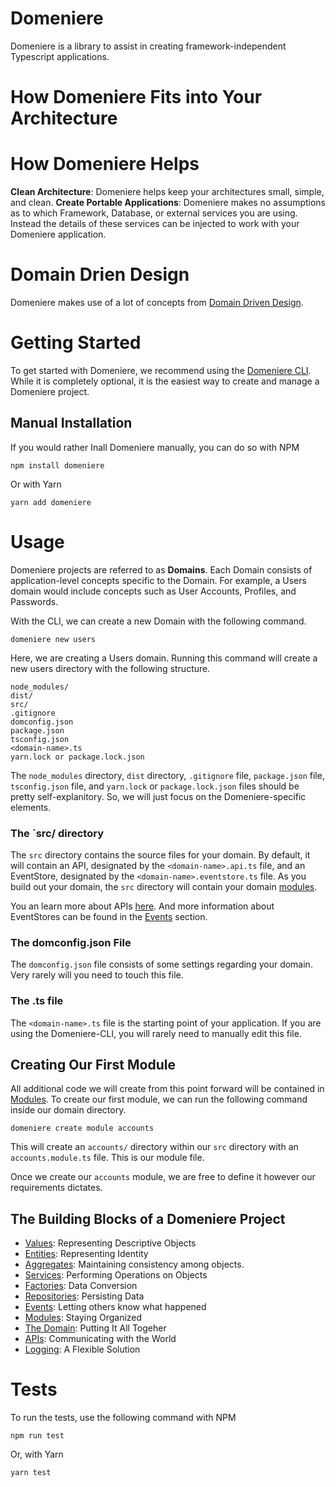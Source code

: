 # Domeniere
Domeniere is a library to assist in creating framework-independent Typescript applications.

# How Domeniere Fits into Your Architecture

# How Domeniere Helps
**Clean Architecture**: Domeniere helps keep your architectures small, simple, and clean.
**Create Portable Applications**: Domeniere makes no assumptions as to which Framework, Database, or external services you are using. Instead the details of these services can be injected to work with your Domeniere application.

# Domain Drien Design
Domeniere makes use of a lot of concepts from [Domain Driven Design](https://martinfowler.com/tags/domain%20driven%20design.html).

# Getting Started
To get started with Domeniere, we recommend using the [Domeniere CLI](https://github.com/Perivel/domeniere-cli#readme). While it is completely optional, it is the easiest way to create and manage a Domeniere project.

## Manual Installation
If you would rather Inall Domeniere manually, you can do so with NPM
```
npm install domeniere
```
Or with Yarn
```
yarn add domeniere
```
# Usage
Domeniere projects are referred to as **Domains**. Each Domain consists of application-level concepts specific to the Domain. For example, a Users domain would include concepts such as User Accounts, Profiles, and Passwords. 

With the CLI, we can create a new Domain with the following command.
```
domeniere new users
```
Here, we are creating a Users domain. Running this command will create a new users directory with the following structure.
```
node_modules/
dist/
src/
.gitignore
domconfig.json
package.json
tsconfig.json
<domain-name>.ts
yarn.lock or package.lock.json
```
The `node_modules` directory, `dist` directory, `.gitignore` file, `package.json` file, `tsconfig.json` file, and `yarn.lock` or `package.lock.json` files should be pretty self-explanitory. So, we will just focus on the Domeniere-specific elements. 

### The `src/ directory
The `src` directory contains the source files for your domain. By default, it will contain an API, designated by the `<domain-name>.api.ts` file, and an EventStore, designated by the `<domain-name>.eventstore.ts` file. As you build out your domain, the `src` directory will contain your domain [modules](src/module/README.md).

You an learn more about APIs [here](src/api/README.md). And more information about EventStores can be found in the [Events](src/event/README.md) section.

### The domconfig.json File
The `domconfig.json` file consists of some settings regarding your domain. Very rarely will you need to touch this file.

### The <domain-name>.ts file
The `<domain-name>.ts` file is the starting point of your application. If you are using the Domeniere-CLI, you will rarely need to manually edit this file.

## Creating Our First Module
All additional code we will create from this point forward will be contained in [Modules](src/module/README.md). To create our first module, we can run the following command inside our domain directory.
```
domeniere create module accounts
```
This will create an `accounts/` directory within our `src` directory with an `accounts.module.ts` file. This is our module file.

Once we create our `accounts` module, we are free to define it however our requirements dictates.

## The Building Blocks of a Domeniere Project
- [Values](src/value/README.md): Representing Descriptive Objects
- [Entities](src/entity/README.md): Representing Identity
- [Aggregates](src/aggregate/README.md): Maintaining consistency among objects.
- [Services](src/service/README.md): Performing Operations on Objects
- [Factories](src/factory/README.md): Data Conversion
- [Repositories](src/repository/README.md): Persisting Data
- [Events](src/event/README.md): Letting others know what happened
- [Modules](src/module/README.md): Staying Organized
- [The Domain](src/domain/README.md): Putting It All Togeher
- [APIs](src/api/README.md): Communicating with the World
- [Logging](src/utils/log/README.md): A Flexible Solution

# Tests
To run the tests, use the following command with NPM
```
npm run test
```
Or, with Yarn
```
yarn test
```
